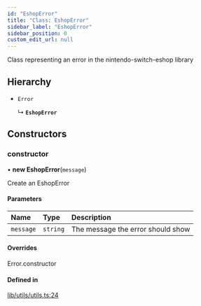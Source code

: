 ```yaml
---
id: "EshopError"
title: "Class: EshopError"
sidebar_label: "EshopError"
sidebar_position: 0
custom_edit_url: null
---
```


Class representing an error in the nintendo-switch-eshop library

## Hierarchy

- `Error`

  ↳ **`EshopError`**

## Constructors

### constructor

• **new EshopError**(`message`)

Create an EshopError

#### Parameters

| Name | Type | Description |
| :------ | :------ | :------ |
| `message` | `string` | The message the error should show |

#### Overrides

Error.constructor

#### Defined in

[lib/utils/utils.ts:24](https://github.com/lmmfranco/nintendo-switch-eshop/blob/a444be3/src/lib/utils/utils.ts#L24)
